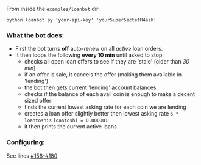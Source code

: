 From inside the `examples/loanbot` dir:

```
python loanbot.py 'your-api-key' 'your5uper5ectetH4ash'
```

### What the bot does:  
* First the bot turns __off__ auto-renew on all _active_ loan orders.  
* It then loops the following __every 10 min__ until asked to stop:  
  - checks all open loan offers to see if they are 'stale' (older than _30 min_)
  - if an offer is sale, it cancels the offer (making them available in 'lending')
  - the bot then gets current 'lending' account balances
  - checks if the balance of each avail coin is enough to make a decent sized offer
  - finds the current lowest asking rate for each coin we are lending
  - creates a loan offer slightly better then lowest asking rate `6 * loantoshis` `loantoshi = 0.000001`
  - it then prints the current active loans

### Configuring:
  See lines [#158-#180](https://github.com/s4w3d0ff/python-poloniex/blob/master/examples/loanbot/loanbot.py#L153-#L174)
